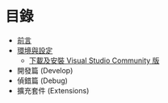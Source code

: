 # 目錄

* [前言](README.md)
* [環境與設定](chapter01/README.md)
   * [下載及安裝 Visual Studio Community 版](chapter01/01_download_and_setup_visual_studio_community.md)
* 開發篇 (Develop)
* 偵錯篇 (Debug)
* 擴充套件 (Extensions)
